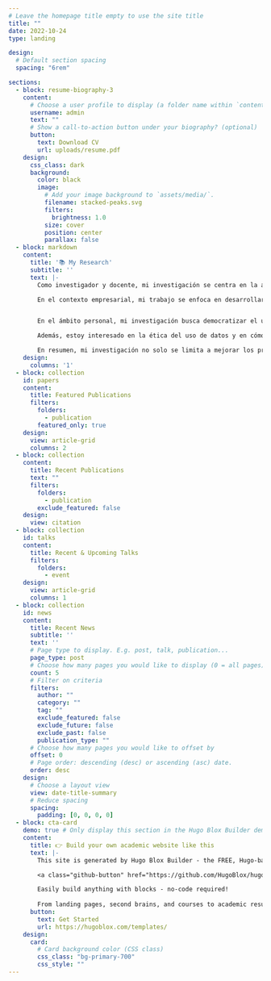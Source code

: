 ```yaml
---
# Leave the homepage title empty to use the site title
title: ""
date: 2022-10-24
type: landing

design:
  # Default section spacing
  spacing: "6rem"

sections:
  - block: resume-biography-3
    content:
      # Choose a user profile to display (a folder name within `content/authors/`)
      username: admin
      text: ""
      # Show a call-to-action button under your biography? (optional)
      button:
        text: Download CV
        url: uploads/resume.pdf
    design:
      css_class: dark
      background:
        color: black
        image:
          # Add your image background to `assets/media/`.
          filename: stacked-peaks.svg
          filters:
            brightness: 1.0
          size: cover
          position: center
          parallax: false
  - block: markdown
    content:
      title: '📚 My Research'
      subtitle: ''
      text: |-
        Como investigador y docente, mi investigación se centra en la aplicación de técnicas avanzadas de análisis de datos y modelos predictivos para mejorar la toma de decisiones tanto en el ámbito empresarial como en la vida cotidiana de las personas.

        En el contexto empresarial, mi trabajo se enfoca en desarrollar y optimizar modelos de aprendizaje supervisado y no supervisado que permitan a las empresas predecir tendencias de mercado, segmentar clientes de manera efectiva y mejorar la eficiencia operativa. Por ejemplo, utilizo algoritmos de clustering para identificar grupos de clientes con comportamientos similares, lo que permite a las empresas diseñar estrategias de marketing más personalizadas y efectivas. Tambien, he aplicado técnicas de optimización estocástica en contexto de demanda y costos de operaciones inciertos para fortalecer la toma de decisiones estratégicas, evaluando mediante distintos escenarios la soluciones estratégicas para garantizar soluciones robustas y adaptables.


        En el ámbito personal, mi investigación busca democratizar el uso de herramientas de análisis de datos para que las personas puedan tomar decisiones más informadas en su vida diaria. Esto incluye el desarrollo de aplicaciones y tutoriales que permitan a los usuarios comunes utilizar técnicas de data mining para analizar sus finanzas personales, optimizar sus hábitos de consumo, o incluso mejorar su salud mediante el análisis de datos de actividad física y nutrición.

        Además, estoy interesado en la ética del uso de datos y en cómo las personas pueden proteger su privacidad mientras se benefician de las ventajas del análisis de datos. Esto implica investigar métodos de anonimización de datos y desarrollar guías prácticas para que los usuarios comprendan y controlen cómo se utilizan sus datos.

        En resumen, mi investigación no solo se limita a mejorar los procesos empresariales, sino que también busca empoderar a las personas comunes con herramientas y conocimientos que les permitan aprovechar la información que brinda los datos para mejorar su calidad de vida.
    design:
      columns: '1'
  - block: collection
    id: papers
    content:
      title: Featured Publications
      filters:
        folders:
          - publication
        featured_only: true
    design:
      view: article-grid
      columns: 2
  - block: collection
    content:
      title: Recent Publications
      text: ""
      filters:
        folders:
          - publication
        exclude_featured: false
    design:
      view: citation
  - block: collection
    id: talks
    content:
      title: Recent & Upcoming Talks
      filters:
        folders:
          - event
    design:
      view: article-grid
      columns: 1
  - block: collection
    id: news
    content:
      title: Recent News
      subtitle: ''
      text: ''
      # Page type to display. E.g. post, talk, publication...
      page_type: post
      # Choose how many pages you would like to display (0 = all pages)
      count: 5
      # Filter on criteria
      filters:
        author: ""
        category: ""
        tag: ""
        exclude_featured: false
        exclude_future: false
        exclude_past: false
        publication_type: ""
      # Choose how many pages you would like to offset by
      offset: 0
      # Page order: descending (desc) or ascending (asc) date.
      order: desc
    design:
      # Choose a layout view
      view: date-title-summary
      # Reduce spacing
      spacing:
        padding: [0, 0, 0, 0]
  - block: cta-card
    demo: true # Only display this section in the Hugo Blox Builder demo site
    content:
      title: 👉 Build your own academic website like this
      text: |-
        This site is generated by Hugo Blox Builder - the FREE, Hugo-based open source website builder trusted by 250,000+ academics like you.

        <a class="github-button" href="https://github.com/HugoBlox/hugo-blox-builder" data-color-scheme="no-preference: light; light: light; dark: dark;" data-icon="octicon-star" data-size="large" data-show-count="true" aria-label="Star HugoBlox/hugo-blox-builder on GitHub">Star</a>

        Easily build anything with blocks - no-code required!
        
        From landing pages, second brains, and courses to academic resumés, conferences, and tech blogs.
      button:
        text: Get Started
        url: https://hugoblox.com/templates/
    design:
      card:
        # Card background color (CSS class)
        css_class: "bg-primary-700"
        css_style: ""
---
```

